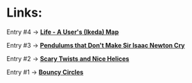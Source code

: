 # Links:

Entry #4 -> [**Life - A User's (Ikeda) Map**](/ent_4/ikeda.html)

Entry #3 -> [**Pendulums that Don't Make Sir Isaac Newton Cry**](/ent_3/pendulums.html)

Entry #2 -> [**Scary Twists and Nice Helices**](/ent_2/sinehelix.html)

Entry #1 -> [**Bouncy Circles**](/ent_1/bouncy-circles.html)



